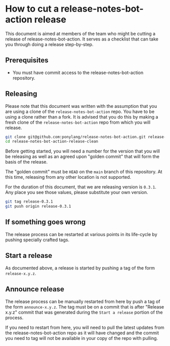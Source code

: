 # How to cut a release-notes-bot-action release

This document is aimed at members of the team who might be cutting a release of release-notes-bot-action. It serves as a checklist that can take you through doing a release step-by-step.

## Prerequisites

* You must have commit access to the release-notes-bot-action repository.

## Releasing

Please note that this document was written with the assumption that you are using a clone of the `release-notes-bot-action` repo. You have to be using a clone rather than a fork. It is advised that you do this by making a fresh clone of the `release-notes-bot-action` repo from which you will release.

```bash
git clone git@github.com:ponylang/release-notes-bot-action.git release-notes-bot-action-release-clean
cd release-notes-bot-action-release-clean
```

Before getting started, you will need a number for the version that you will be releasing as well as an agreed upon "golden commit" that will form the basis of the release.

The "golden commit" must be `HEAD` on the `main` branch of this repository. At this time, releasing from any other location is not supported.

For the duration of this document, that we are releasing version is `0.3.1`. Any place you see those values, please substitute your own version.

```bash
git tag release-0.3.1
git push origin release-0.3.1
```

## If something goes wrong

The release process can be restarted at various points in its life-cycle by pushing specially crafted tags.

## Start a release

As documented above, a release is started by pushing a tag of the form `release-x.y.z`.

## Announce release

The release process can be manually restarted from here by push a tag of the form `announce-x.y.z`. The tag must be on a commit that is after "Release x.y.z" commit that was generated during the `Start a release` portion of the process.

If you need to restart from here, you will need to pull the latest updates from the release-notes-bot-action repo as it will have changed and the commit you need to tag will not be available in your copy of the repo with pulling.
